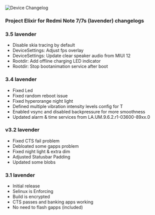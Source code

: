 ![Device Changelog](https://i.imgur.com/C0Wcdr5.png)

### Project Elixir for Redmi Note 7/7s (lavender) changelogs

### 3.5 lavender

- Disable skia tracing by default
- DeviceSettings: Adjust fps overlay
- DeviceSettings: Update clear speaker audio from MIUI 12
- Rootdir: Add offline charging LED indicator
- Rootdir: Stop bootanimation service after boot

### 3.4 lavender

- Fixed Led 
- Fixed random reboot issue
- Fixed hyperorange night light
- Defined multiple vibration intensity levels config for T
- Enabled vsync and disabled backpressure for more smoothness
- Updated alarm & time services from LA.UM.9.6.2.r1-03600-89xx.0

### v3.2 lavender

- Fixed CTS fail problem
- Debloated some gapps problem
- Fixed night light & extra dim
- Adjusted Statusbar Padding
- Updated some blobs

### 3.1 lavender

- Initial release
- Selinux is Enforcing
- Build is encrypted
- CTS passes and banking apps working
- No need to flash gapps (included)
